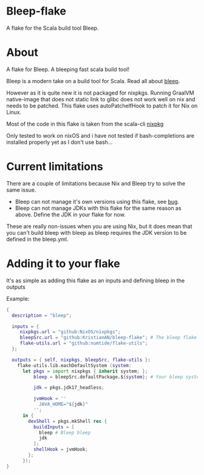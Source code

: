 # Bleep-flake

A flake for the Scala build tool Bleep.

# About

A flake for Bleep. A bleeping fast scala build tool!

Bleep is a modern take on a build tool for Scala. Read all about [bleep](https://bleep.build/docs/).

However as it is quite new it is not packaged for nixpkgs. Running GraalVM native-image that does not static link to glibc does not work well on nix and needs to be patched. This flake uses autoPatchelfHook to patch it for Nix on Linux.

Most of the code in this flake is taken from the scala-cli [nixpkg](https://github.com/NixOS/nixpkgs/blob/master/pkgs/development/tools/build-managers/scala-cli/default.nix)

Only tested to work on nixOS and i have not tested if bash-completions are installed properly yet as I don't use bash... 

# Current limitations 
There are a couple of limitations because Nix and Bleep try to solve the same issue.

 - Bleep can not manage it's own versions using this flake, see [bug](https://github.com/KristianAN/bleep-flake/issues/2). 
 - Bleep can not manage JDKs with this flake for the same reason as above. Define the JDK in your flake for now.

These are really non-issues when you are using Nix, but it does mean that you can't build bleep with bleep as bleep requires the JDK version to be defined in the bleep.yml.

# Adding it to your flake

It's as simple as adding this flake as an inputs and defining bleep in the outputs

Example:

```nix
{
  description = "bleep";

  inputs = {
     nixpkgs.url = "github:NixOS/nixpkgs";
     bleepSrc.url = "github:KristianAN/bleep-flake"; # The bleep flake
     flake-utils.url = "github:numtide/flake-utils";
  };

  outputs = { self, nixpkgs, bleepSrc, flake-utils }:
    flake-utils.lib.eachDefaultSystem (system:
      let pkgs = import nixpkgs { inherit system; };
          bleep = bleepSrc.defaultPackage.${system}; # Your bleep system binary

          jdk = pkgs.jdk17_headless;

          jvmHook = ''
            JAVA_HOME="${jdk}"
          '';
      in {
        devShell = pkgs.mkShell rec {
          buildInputs = [
            bleep # Bleep bleep
            jdk
          ];
          shellHook = jvmHook;          
        };
      });
}

